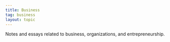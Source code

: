 ```yaml
---
title: Business
tag: business
layout: topic
---
```


Notes and essays related to business, organizations, and entrepreneurship. 